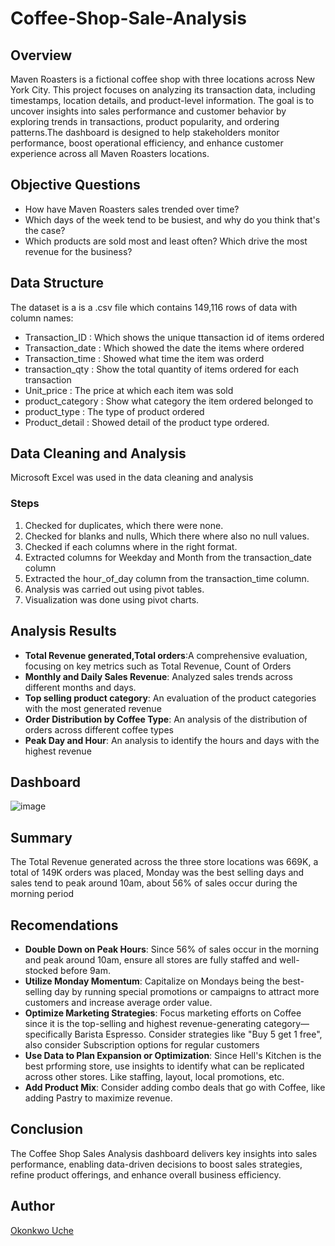 # Coffee-Shop-Sale-Analysis
## Overview
Maven Roasters is a fictional coffee shop with three locations across New York City. This project focuses on analyzing its transaction data, including timestamps, location details, and product-level information. The goal is to uncover insights into sales performance and customer behavior by exploring trends in transactions, product popularity, and ordering patterns.The dashboard is designed to help stakeholders monitor performance, boost operational efficiency, and enhance customer experience across all Maven Roasters locations.
## Objective Questions
- How have Maven Roasters sales trended over time?
- Which days of the week tend to be busiest, and why do you think that's the case?
- Which products are sold most and least often? Which drive the most revenue for the business?
## Data Structure
The dataset is a is a .csv file which contains 149,116 rows of data with column names:
- Transaction_ID : Which shows the unique ttansaction id of items ordered
- Transaction_date : Which showed the date the items where ordered
- Transaction_time : Showed what time the item was orderd
- transaction_qty : Show the total quantity of items ordered for each transaction
- Unit_price : The price at which each item was sold
- product_category : Show what category the item ordered belonged to
- product_type : The type of product ordered
- Product_detail : Showed detail of the product type ordered.
## Data Cleaning and Analysis
Microsoft Excel was used in the data cleaning and analysis 
### Steps
1. Checked for duplicates, which there were none.
2. Checked for blanks and nulls, Which there where also no null values.
3. Checked if each columns where in the right format.
4. Extracted columns for Weekday and Month from the transaction_date column
5. Extracted the hour_of_day column from the transaction_time column.
6. Analysis was carried out using pivot tables.
7. Visualization was done using pivot charts.
## Analysis Results
- **Total Revenue generated,Total orders**:A comprehensive evaluation, focusing on key metrics such as Total Revenue, Count of Orders
- **Monthly and Daily Sales Revenue**: Analyzed sales trends across different months and days.
- **Top selling product category**: An evaluation of the product categories with the most generated revenue
- **Order Distribution by Coffee Type**: An analysis of the distribution of orders across different coffee types
- **Peak Day and Hour**: An analysis to identify the hours and days with the highest revenue
## Dashboard
![image](https://github.com/user-attachments/assets/c014e4b0-dcd2-478d-9d02-1702e7f67adf)
## Summary
The Total Revenue generated across the three store locations was 669K, a total of 149K orders was placed, Monday was the best selling days and sales tend to peak around 10am, about 56% of sales occur during the morning period
## Recomendations
- **Double Down on Peak Hours**: Since 56% of sales occur in the morning and peak around 10am, ensure all stores are fully staffed and well-stocked before 9am.
- **Utilize Monday Momentum**: Capitalize on Mondays being the best-selling day by running special promotions or campaigns to attract more customers and increase average order value.
- **Optimize Marketing Strategies**: Focus marketing efforts on Coffee since it is the top-selling and highest revenue-generating category—specifically Barista Espresso. Consider strategies like "Buy 5 get 1 free", also consider Subscription options for regular customers
- **Use Data to Plan Expansion or Optimization**: Since Hell's Kitchen is the best prforming store, use insights to identify what can be replicated across other stores. Like staffing, layout, local promotions, etc.
- **Add Product Mix**: Consider adding combo deals that go with Coffee, like adding Pastry to maximize revenue.
## Conclusion
The Coffee Shop Sales Analysis dashboard delivers key insights into sales performance, enabling data-driven decisions to boost sales strategies, refine product offerings, and enhance overall business efficiency.
## Author
[Okonkwo Uche](https://www.linkedin.com/in/okonkwo-uche-28891a295/)
